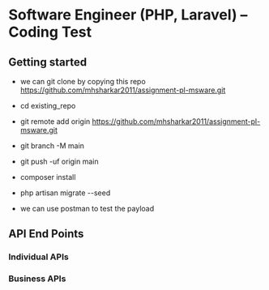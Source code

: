 # Software Engineer (PHP, Laravel) – Coding Test

## Getting started
- we can git clone by copying this repo https://github.com/mhsharkar2011/assignment-pl-msware.git
- cd existing_repo
- git remote add origin https://github.com/mhsharkar2011/assignment-pl-msware.git
- git branch -M main
- git push -uf origin main

- composer install
- php artisan migrate --seed
- we can use postman to test the payload


## API End Points

### Individual APIs



### Business APIs



